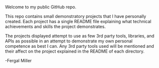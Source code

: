 Welcome to my public GitHub repo. 

This repo contains small demonstratory projects that I have personally created.
Each project has a single README file explaining what technical achievements and skills the project demonstrates.

The projects displayed attempt to use as few 3rd party tools, libraries, and APIs as possible in an attempt to demonstrate my own personal competence as best I can. Any 3rd party tools used will be mentioned and their affect on the project explained in the README of each directory.

-Fergal Miller
